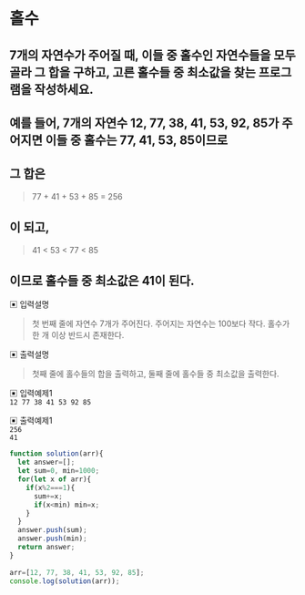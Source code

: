 # 홀수
## 7개의 자연수가 주어질 때, 이들 중 홀수인 자연수들을 모두 골라 그 합을 구하고, 고른 홀수들 중 최소값을 찾는 프로그램을 작성하세요.
## 예를 들어, 7개의 자연수 12, 77, 38, 41, 53, 92, 85가 주어지면 이들 중 홀수는 77, 41, 53, 85이므로 
## 그 합은
> 77 + 41 + 53 + 85 = 256 

## 이 되고,
> 41 < 53 < 77 < 85 

## 이므로 홀수들 중 최소값은 41이 된다.
▣ 입력설명<br/>
> 첫 번째 줄에 자연수 7개가 주어진다. 주어지는 자연수는 100보다 작다. 홀수가 한 개 이상 반드시 존재한다.

▣ 출력설명<br/>
> 첫째 줄에 홀수들의 합을 출력하고, 둘째 줄에 홀수들 중 최소값을 출력한다.

▣ 입력예제1<br/>
```12 77 38 41 53 92 85```

▣ 출력예제1<br/>
```256```<br/>
```41```

```js
function solution(arr){
  let answer=[];
  let sum=0, min=1000;
  for(let x of arr){
    if(x%2===1){
      sum+=x;
      if(x<min) min=x;
    }
  }
  answer.push(sum);
  answer.push(min);     
  return answer;
}
            
arr=[12, 77, 38, 41, 53, 92, 85];
console.log(solution(arr));
```
